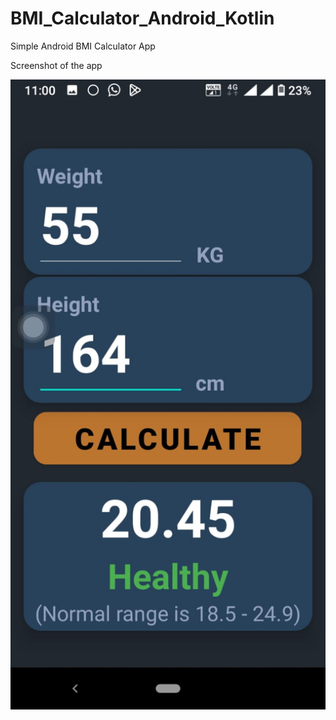 # BMI_Calculator_Android_Kotlin
Simple Android BMI Calculator App

Screenshot of the app

![Android Kotlin Simple BMI Calculator](https://github.com/lakpahana/BMI_Calculator_Android_Kotlin/raw/master/WhatsApp%20Image%202022-08-12%20at%2011.01.12%20PM%20(2).jpeg?raw=true)
